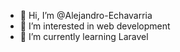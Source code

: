 - 👋 Hi, I’m @Alejandro-Echavarria
- 👀 I’m interested in web development 
- 🌱 I’m currently learning Laravel

<!---
Alejandro-Echavarria/Alejandro-Echavarria is a ✨ special ✨ repository because its `README.md` (this file) appears on your GitHub profile.
You can click the Preview link to take a look at your changes.
--->
